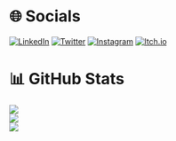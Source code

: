 # 🌐 Socials
[![LinkedIn](https://img.shields.io/badge/LinkedIn-%230077B5.svg?logo=linkedin&logoColor=white)](https://www.linkedin.com/in/ericgamedev/)
[![Twitter](https://img.shields.io/badge/Twitter-%231DA1F2.svg?logo=twitter&logoColor=white)](https://x.com/EricGameDev)
[![Instagram](https://img.shields.io/badge/Instagram-%23E4405F.svg?logo=instagram&logoColor=white)](https://instagram.com/ericgamedev/)
[![Itch.io](https://img.shields.io/badge/Itch.io-%23FF4713.svg?logo=itch.io&logoColor=white)](https://ericlr.itch.io/)

# 📊 GitHub Stats
![](https://github-readme-stats-ten-wine.vercel.app/api?username=francesctr4&count_private=true&theme=tokyonight&show_icons=true)<br/>
![](https://github-readme-streak-stats.herokuapp.com/?user=francesctr4&theme=dark&hide_border=false)<br/>
![](https://github-readme-stats.vercel.app/api/top-langs/?username=francesctr4&theme=dark&hide_border=false&include_all_commits=true&count_private=false&layout=compact)
